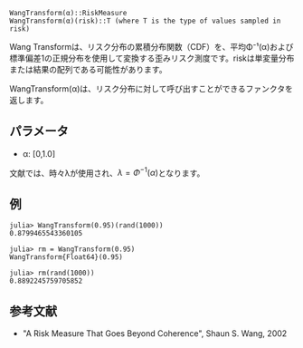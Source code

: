 ```
WangTransform(α)::RiskMeasure
WangTransform(α)(risk)::T (where T is the type of values sampled in risk)
```

Wang Transformは、リスク分布の累積分布関数（CDF）を、平均Φ⁻¹(α)および標準偏差1の正規分布を使用して変換する歪みリスク測度です。riskは単変量分布または結果の配列である可能性があります。

WangTransform(α)は、リスク分布に対して呼び出すことができるファンクタを返します。

## パラメータ

  * α: [0,1.0]

文献では、時々λが使用され、$\lambda = \Phi^{-1}(\alpha)$となります。

## 例

```julia-repl
julia> WangTransform(0.95)(rand(1000))
0.8799465543360105

julia> rm = WangTransform(0.95)
WangTransform{Float64}(0.95)

julia> rm(rand(1000))
0.8892245759705852
```

## 参考文献

  * "A Risk Measure That Goes Beyond Coherence", Shaun S. Wang, 2002
